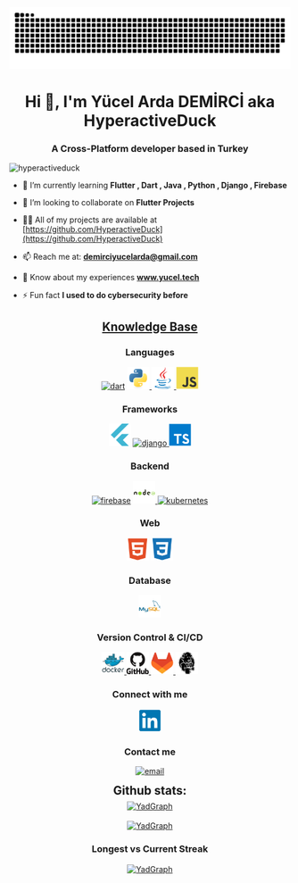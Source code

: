 <div align="center">
    <a href="[https://1999azzar.github.io/1999AZZAR/](https://www.yucel.tech/)">
        <img src="https://github.com/1999AZZAR/1999AZZAR/blob/main/resources/img/grid-snake.svg" alt="snake" /></a>
</div>
<h1 align="center">Hi 👋, I'm Yücel Arda DEMİRCİ aka HyperactiveDuck</h1>
<h3 align="center">A Cross-Platform developer based in Turkey</h3>
<p align="left"> <img
        src="https://komarev.com/ghpvc/?username=hyperactiveduck&label=Profile%20views&color=0e75b6&style=flat"
        alt="hyperactiveduck" /> </p>


- 🌱 I’m currently learning **Flutter , Dart , Java , Python , Django , Firebase**

- 👯 I’m looking to collaborate on **Flutter Projects**

- 👨‍💻 All of my projects are available at [https://github.com/HyperactiveDuck](https://github.com/HyperactiveDuck)

- 📫 Reach me at: **demirciyucelarda@gmail.com**

- 📄 Know about my experiences **www.yucel.tech**

- ⚡ Fun fact **I used to do cybersecurity before**


<h2 align="center"><u><b>Knowledge Base</b></u></h2>
<h3 align="center">Languages</h3>
<p align="center">
    <a href="https://dart.dev" target="_blank" rel="noreferrer"> <img
            src="https://www.vectorlogo.zone/logos/dartlang/dartlang-icon.svg" alt="dart" width="40" height="40" /></a>
    <a href="https://www.python.org" target="_blank" rel="noreferrer"> <img
            src="https://raw.githubusercontent.com/devicons/devicon/master/icons/python/python-original.svg"
            alt="python" width="40" height="40" /> </a>
    <a href="https://www.java.com" target="_blank" rel="noreferrer"> <img
            src="https://raw.githubusercontent.com/devicons/devicon/master/icons/java/java-original.svg" alt="java"
            width="40" height="40" /> </a>
    <a href="https://developer.mozilla.org/en-US/docs/Web/JavaScript" target="_blank" rel="noreferrer"> <img
            src="https://raw.githubusercontent.com/devicons/devicon/master/icons/javascript/javascript-original.svg"
            alt="javascript" width="40" height="40" /> </a>
</p>
<h3 align="center">Frameworks</h3>
<p align="center">
    <a href="https://flutter.dev" target="_blank" rel="noreferrer"> <img
            src="https://raw.githubusercontent.com/devicons/devicon/1119b9f84c0290e0f0b38982099a2bd027a48bf1/icons/flutter/flutter-plain.svg"
            alt="flutter" width="40" height="40" /></a>
    <a href="https://www.djangoproject.com/" target="_blank" rel="noreferrer"> <img
            src="https://cdn.worldvectorlogo.com/logos/django.svg" alt="django" width="40" height="40" /> </a>
    <a href="https://www.typescriptlang.org/" target="_blank" rel="noreferrer"> <img
            src="https://raw.githubusercontent.com/devicons/devicon/1119b9f84c0290e0f0b38982099a2bd027a48bf1/icons/typescript/typescript-original.svg" alt="TS" width="40" height="40" /> </a>
</p>
<h3 align="center">Backend</h3>
<p align="center">
    <a href="https://firebase.google.com/" target="_blank" rel="noreferrer"> <img
            src="https://www.vectorlogo.zone/logos/firebase/firebase-icon.svg" alt="firebase" width="40"
            height="40" /></a>
    <a href="https://nodejs.org" target="_blank" rel="noreferrer"> <img
            src="https://raw.githubusercontent.com/devicons/devicon/master/icons/nodejs/nodejs-original-wordmark.svg"
            alt="nodejs" width="40" height="40" /> </a>
    <a href="https://kubernetes.io" target="_blank" rel="noreferrer"> <img
            src="https://www.vectorlogo.zone/logos/kubernetes/kubernetes-icon.svg" alt="kubernetes" width="40"
            height="40" /> </a>
</p>
<h3 align="center">Web</h3>
<p align="center">
    <a href="https://www.w3schools.com/html/" target="_blank" rel="noreferrer"> <img
            src="https://raw.githubusercontent.com/devicons/devicon/1119b9f84c0290e0f0b38982099a2bd027a48bf1/icons/html5/html5-plain.svg"
            alt="html" width="40" height="40" /></a>
    <a href="https://www.w3schools.com/css/" target="_blank" rel="noreferrer"> <img
            src="https://raw.githubusercontent.com/devicons/devicon/1119b9f84c0290e0f0b38982099a2bd027a48bf1/icons/css3/css3-plain.svg"
            alt="css" width="40" height="40" /> </a>
</p>
<h3 align="center">Database</h3>
<p align="center">
    <a href="https://www.mysql.com/" target="_blank" rel="noreferrer"> <img
            src="https://raw.githubusercontent.com/devicons/devicon/master/icons/mysql/mysql-original-wordmark.svg"
            alt="mysql" width="40" height="40" /> </a>
</p>
<h3 align="center">Version Control & CI/CD</h3>
<p align="center">
    <a href="https://www.docker.com/" target="_blank" rel="noreferrer"> <img
            src="https://raw.githubusercontent.com/devicons/devicon/master/icons/docker/docker-original-wordmark.svg"
            alt="docker" width="40" height="40" /> </a>
    <a href="https://github.com/HyperactiveDuck" target="_blank" rel="noreferrer"> <img
            src="https://raw.githubusercontent.com/devicons/devicon/1119b9f84c0290e0f0b38982099a2bd027a48bf1/icons/github/github-original-wordmark.svg"
            alt="github" width="40" height="40" /> </a>
    <a href="https://gitlab.com/HyperactiveDuck" target="_blank">
        <img src="https://raw.githubusercontent.com/devicons/devicon/1119b9f84c0290e0f0b38982099a2bd027a48bf1/icons/gitlab/gitlab-original.svg"
            alt="git" width="40" height="40" />
    </a>
    <a href="https://www.jenkins.io" target="_blank">
        <img src="https://raw.githubusercontent.com/devicons/devicon/1119b9f84c0290e0f0b38982099a2bd027a48bf1/icons/jenkins/jenkins-plain.svg"
            alt="jenkins" width="40" height="40" />
    </a>
</p>
<h3 align="center">Connect with me</h3>
<div style="margin-top:10px" align="center">
    <div>
        <a href="https://www.linkedin.com/in/yadhere/" target="_blank">
            <img src="https://raw.githubusercontent.com/devicons/devicon/1119b9f84c0290e0f0b38982099a2bd027a48bf1/icons/linkedin/linkedin-original.svg"
                alt="linkedin" width="40" height="40" />
        </a>
    </div>

</div>
<h3 align="center">Contact me</h3>
<p align="center">
    <a href="mailto:demirciyucelarda@gmail.com" target="_blank">
        <img src="https://upload.wikimedia.org/wikipedia/commons/thumb/7/7e/Gmail_icon_%282020%29.svg/512px-Gmail_icon_%282020%29.svg.png?20221017173631"
            alt="email" width="40" height="30" />
    </a>
</p>
<div align="center">
    <h2 align="center" style="margin: 5px 10px;">Github stats:</h2>

   <a href="https://github.com/HyperactiveDuck">
        <img align="center"
            src="https://github-profile-summary-cards.vercel.app/api/cards/profile-details?username=HyperactiveDuck&theme=gruvbox&hide_border=true)](https://github.com/HyperactiveDuck"
            alt="YadGraph" />
    </a>
    <br><br>
    <a href="https://github.com/HyperactiveDuck">
        <img align="center"
            src="https://github-readme-stats.vercel.app/api?username=HyperactiveDuck&count_private=true&show_icons=true&theme=gruvbox&hide_border=true&custom_title=My%20%20Github%20Stats"
            alt="YadGraph" />
    </a>
    <h3>Longest vs Current Streak </h3>
    <a href="https://github.com/HyperactiveDuck">
        <img align="center" src="https://github-readme-streak-stats.herokuapp.com/?user=HyperactiveDuck&theme=gruvbox"
            alt="YadGraph" />
</div>
